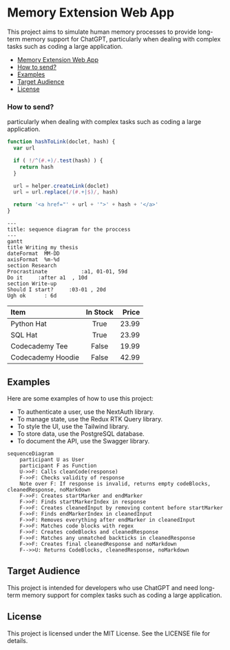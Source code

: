 # <a id="memory-extension-web-app"></a>Memory Extension Web App
This project aims to simulate human memory processes to provide long-term memory support for ChatGPT, particularly when dealing with complex tasks such as coding a large application.

- [Memory Extension Web App](#memory-extension-web-app)
- [How to send?](#how-to-send)
- [Examples](#examples)
- [Target Audience](#target-audience)
- [License](#license)

### <a id="how-to-send"></a>How to send?

particularly when dealing with complex tasks such as coding a large application.

<div class='mdc'>
<div class='ic'>

```javascript
function hashToLink(doclet, hash) {
  var url

  if ( !/^(#.+)/.test(hash) ) {
    return hash
  }

  url = helper.createLink(doclet)
  url = url.replace(/(#.+|$)/, hash)

  return '<a href="' + url + '">' + hash + '</a>'
}
```

</div>
<div class='ic'>

```mermaid
---
title: sequence diagram for the proccess
---
gantt
title Writing my thesis
dateFormat  MM-DD
axisFormat  %m-%d
section Research
Procrastinate           :a1, 01-01, 59d
Do it     :after a1  , 10d
section Write-up
Should I start?     :03-01 , 20d
Ugh ok      : 6d
```

</div>
</div>

| Item              | In Stock | Price |
| :---------------- | :------: | ----: |
| Python Hat        |   True   | 23.99 |
| SQL Hat           |   True   | 23.99 |
| Codecademy Tee    |  False   | 19.99 |
| Codecademy Hoodie |  False   | 42.99 |

## <a id="examples"></a>Examples

<div class="mdc">
<div calss="ic">

Here are some examples of how to use this project:

- To authenticate a user, use the NextAuth library.
- To manage state, use the Redux RTK Query library.
- To style the UI, use the Tailwind library.
- To store data, use the PostgreSQL database.
- To document the API, use the Swagger library.

</div>
<div class="ic" width="50%">

```mermaid
sequenceDiagram
    participant U as User
    participant F as Function
    U->>F: Calls cleanCode(response)
    F->>F: Checks validity of response
    Note over F: If response is invalid, returns empty codeBlocks, cleanedResponse, noMarkdown
    F->>F: Creates startMarker and endMarker
    F->>F: Finds startMarkerIndex in response
    F->>F: Creates cleanedInput by removing content before startMarker
    F->>F: Finds endMarkerIndex in cleanedInput
    F->>F: Removes everything after endMarker in cleanedInput
    F->>F: Matches code blocks with regex
    F->>F: Creates codeBlocks and cleanedResponse
    F->>F: Matches any unmatched backticks in cleanedResponse
    F->>F: Creates final cleanedResponse and noMarkdown
    F-->>U: Returns CodeBlocks, cleanedResponse, noMarkdown
```

</div>
</div>

## <a id="target-audience"></a>Target Audience

This project is intended for developers who use ChatGPT and need long-term memory support for complex tasks such as coding a large application.



## <a id="license">License

This project is licensed under the MIT License. See the LICENSE file for details.